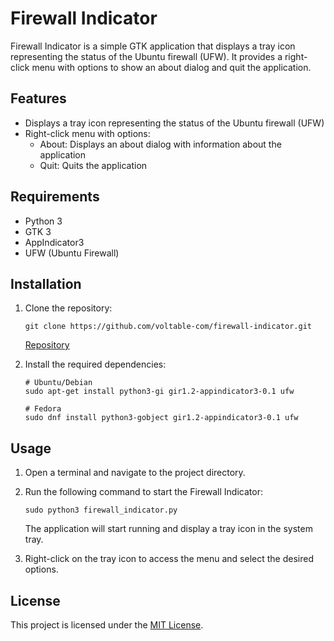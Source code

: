 # Firewall Indicator

Firewall Indicator is a simple GTK application that displays a tray icon representing the status of the Ubuntu firewall (UFW). It provides a right-click menu with options to show an about dialog and quit the application.

## Features

- Displays a tray icon representing the status of the Ubuntu firewall (UFW)
- Right-click menu with options:
  - About: Displays an about dialog with information about the application
  - Quit: Quits the application

## Requirements

- Python 3
- GTK 3
- AppIndicator3
- UFW (Ubuntu Firewall)

## Installation

1. Clone the repository:

   ```shell
   git clone https://github.com/voltable-com/firewall-indicator.git
   ```
   [Repository](https://github.com/voltable-com/firewall-indicator.git)

2. Install the required dependencies:

   ```shell
   # Ubuntu/Debian
   sudo apt-get install python3-gi gir1.2-appindicator3-0.1 ufw
   
   # Fedora
   sudo dnf install python3-gobject gir1.2-appindicator3-0.1 ufw
   ```

## Usage

1. Open a terminal and navigate to the project directory.
2. Run the following command to start the Firewall Indicator:

   ```shell
   sudo python3 firewall_indicator.py
   ```

   The application will start running and display a tray icon in the system tray.

3. Right-click on the tray icon to access the menu and select the desired options.

## License

This project is licensed under the [MIT License](LICENSE).
